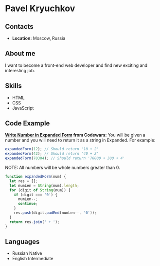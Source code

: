 # Pavel Kryuchkov

## Contacts

- **Location:** Moscow, Russia

## About me

I want to become a front-end web developer and find new exciting and interesting job.

## Skills

- HTML
- CSS
- JavaScript

## Code Example

**[Write Number in Expanded Form](https://www.codewars.com/kata/5842df8ccbd22792a4000245) from Codewars:** You will be given a number and you will need to return it as a string in Expanded. For example:

```javascript
expandedForm(12); // Should return '10 + 2'
expandedForm(42); // Should return '40 + 2'
expandedForm(70304); // Should return '70000 + 300 + 4'
```

NOTE: All numbers will be whole numbers greater than 0.

```javascript
function expandedForm(num) {
  let res = [];
  let numLen = String(num).length;
  for (digit of String(num)) {
    if (digit === '0') {
      numLen--;
      continue;
    }
    res.push(digit.padEnd(numLen--, '0'));
  }
  return res.join(' + ');
}
```

## Languages

- Russian Native
- English Intermediate
